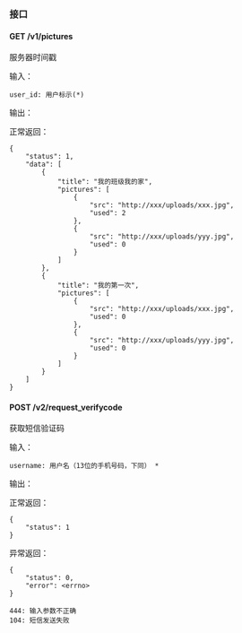 ### 接口

#### GET /v1/pictures

服务器时间戳

输入：

	user_id: 用户标示(*)

输出：

正常返回：

    {
    	"status": 1,
    	"data": [
        	{
        		"title": "我的班级我的家",
        		"pictures": [
        			{
        				"src": "http://xxx/uploads/xxx.jpg",
        				"used": 2
        			},
        			{
        				"src": "http://xxx/uploads/yyy.jpg",
        				"used": 0
        			}
        		]
        	},
        	{
        		"title": "我的第一次",
        		"pictures": [
        			{
        				"src": "http://xxx/uploads/xxx.jpg",
        				"used": 0
        			},
        			{
        				"src": "http://xxx/uploads/yyy.jpg",
        				"used": 0
        			}
        		]
        	}
        ]
    }


#### POST /v2/request_verifycode

获取短信验证码

输入：

	username: 用户名（13位的手机号码，下同） *

输出：

正常返回：

    {
    	"status": 1
    }

异常返回：

	{
		"status": 0,
		"error": <errno>
	}

	444: 输入参数不正确
	104: 短信发送失败